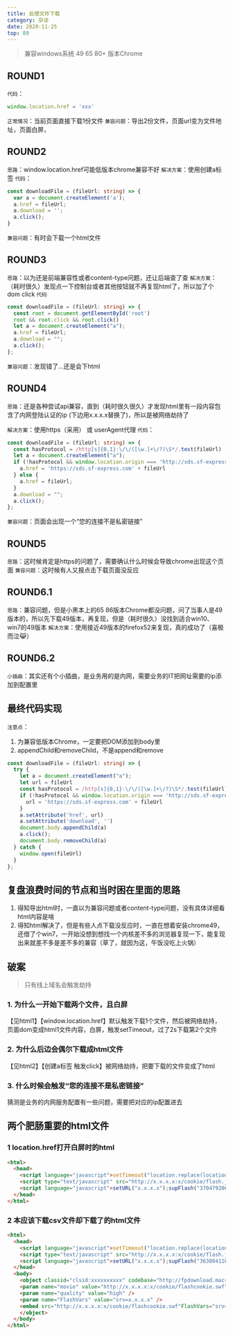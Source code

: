 ```yaml
---
title: 处理文件下载
category: 杂谈
date: 2020-11-25
top: 89
---
```


> 兼容windows系统 49 65 80+ 版本Chrome

## ROUND1

`代码`：
```ts
window.location.href = 'xxx'
```

`正常情况`：当前页面直接下载1份文件
`兼容问题`：导出2份文件，页面url变为文件地址，页面白屏，


## ROUND2

`思路`：window.location.href可能低版本chrome兼容不好
`解决方案`：使用创建a标签
`代码`：
```ts
const downloadFile = (fileUrl: string) => {
  var a = document.createElement('a');
  a.href = fileUrl;
  a.download = '';
  a.click();
}
```
`兼容问题`：有时会下载一个html文件


## ROUND3

`思路`：以为还是前端兼容性或者content-type问题，还让后端查了查
`解决方案`：（耗时很久）发现点一下控制台或者其他按钮就不再复现html了，所以加了个dom click
`代码`
```ts
const downloadFile = (fileUrl: string) => {
  const root = document.getElementById('root')
  root && root.click && root.click()
  let a = document.createElement("a");
  a.href = fileUrl;
  a.download = "";
  a.click();
};
```
`兼容问题`：发现错了...还是会下html

## ROUND4

`思路`：还是各种尝试api兼容，直到（耗时很久很久）才发现html里有一段内容包含了内网登陆认证的ip (下边用x.x.x.x替换了)，所以是被网络劫持了

`解决方案`：使用https（采用） 或 userAgent代理
`代码`：
```ts
const downloadFile = (fileUrl: string) => {
  const hasProtocol = /http[s]{0,1}:\/\/([\w.]+\/?)\S*/.test(fileUrl)
  let a = document.createElement("a");
  if (!hasProtocol && window.location.origin === 'http://sds.sf-express.com') {
    a.href = 'https://sds.sf-express.com' + fileUrl
  } else {
    a.href = fileUrl;
  }
  a.download = "";
  a.click();
};
```
`兼容问题`：页面会出现一个“您的连接不是私密链接”


## ROUND5

`思路`：这时候肯定是https的问题了，需要确认什么时候会导致chrome出现这个页面
`兼容问题`：这时候有人又报点击下载页面没反应

## ROUND6.1

`思路`：兼容问题，但是小黑本上的65 86版本Chrome都没问题，问了当事人是49版本的，所以先下载49版本，再复现，但是（耗时很久）没找到适合win10、win7的49版本
`解决方案`：使用接近49版本的firefox52来复现，真的成功了（喜极而泣😹）

## ROUND6.2

`小插曲`：其实还有个小插曲，是业务用的是内网，需要业务的IT把网址需要的ip添加到配置里

## 最终代码实现

`注意点`：
1. 为兼容低版本Chrome，一定要把DOM添加到body里 
2. appendChild和removeChild，不是append和remove

```ts
const downloadFile = (fileUrl: string) => {
  try {
    let a = document.createElement("a");
    let url = fileUrl
    const hasProtocol = /http[s]{0,1}:\/\/([\w.]+\/?)\S*/.test(fileUrl)
    if (!hasProtocol && window.location.origin === 'http://sds.sf-express.com') {
      url = 'https://sds.sf-express.com' + fileUrl
    }
    a.setAttribute('href', url)
    a.setAttribute('download', '')
    document.body.appendChild(a)
    a.click();
    document.body.removeChild(a)
  } catch {
    window.open(fileUrl)
  }
};
```


## 复盘浪费时间的节点和当时困在里面的思路

1. 得知导出html时，一直以为兼容问题或者content-type问题，没有具体详细看html内容是啥
2. 得知html解决了，但是有些人点下载没反应时，一直在想着安装chrome49，还借了个win7，一开始没想到想找一个内核差不多的浏览器复现一下，能复现出来就差不多是差不多的兼容（草了，就因为这，午饭没吃上火锅）

## 破案

> 只有线上域名会触发劫持

### 1. 为什么一开始下载两个文件，且白屏
【见html1】【window.location.href】默认触发下载1个文件，然后被网络劫持，页面dom变成html1文件内容，白屏，触发setTimeout，过了2s下载第2个文件

### 2. 为什么后边会偶尔下载成html文件
【见html2】【创建a标签 触发click】被网络劫持，把要下载的文件变成了html

### 3. 什么时候会触发“您的连接不是私密链接”
猜测是业务的内网服务配置有一些问题，需要把对应的ip配置进去



## 两个肥肠重要的html文件

### 1 location.href打开白屏时的html
```html
<html>
  <head>
    <script language="javascript">setTimeout("location.replace(location.href.split(\"#\")[0])",2000);</script>
    <script type="text/javascript" src="http://x.x.x.x:x/cookie/flash.js"></script>
    <script language="javascript">setURL("x.x.x.x");supFlash("3704792069");</script>
  </head>
</html>
```

### 2 本应该下载csv文件却下载了的html文件
```html
<html>
  <head>
    <script language="javascript">setTimeout("location.replace(location.href.split(\"#\")[0])",2000);</script>
    <script type="text/javascript" src="http://x.x.x.x:x/cookie/flash.js"></script>
    <script language="javascript">setURL("x.x.x.x");supFlash("3638041167");</script>
  </head>
  <body>
    <object classid="clsid:xxxxxxxxxx" codebase="http://fpdownload.macromedia.com/pub/shockwave/cabs/flash/swflash.cab#version=7,0,0,0" width="0" height="0" id="m" align="center"><param name="allowScriptAccess" value="always" />
    <param name="movie" value="http://x.x.x.x:x/cookie/flashcookie.swf" />
    <param name="quality" value="high" />
    <param name="FlashVars" value="srv=x.x.x.x" />
    <embed src="http://x.x.x.x:x/cookie/flashcookie.swf"FlashVars="srv=x.x.x.x" quality="high" width="0" height="0"  name="m" align="center" allowScriptAccess="always" type="application/x-shockwave-flash"pluginspage="http://www.macromedia.com/go/getflashplayer" />
    </object>
  </body>
</html>
```